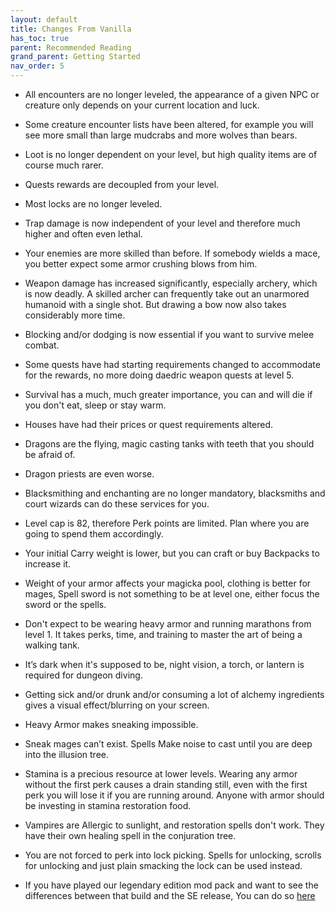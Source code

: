 ```yaml
---
layout: default
title: Changes From Vanilla
has_toc: true
parent: Recommended Reading
grand_parent: Getting Started
nav_order: 5
---
```



* All encounters are no longer leveled, the appearance of a given NPC or creature only depends on your current location and luck.

* Some creature encounter lists have been altered, for example you will see more small than large mudcrabs and more wolves than bears.

* Loot is no longer dependent on your level, but high quality items are of course much rarer.

* Quests rewards are decoupled from your level.

* Most locks are no longer leveled.

* Trap damage is now independent of your level and therefore much higher and often even lethal. 

* Your enemies are more skilled than before. If somebody wields a mace, you better expect some armor crushing blows from him.

* Weapon damage has increased significantly, especially archery, which is now deadly. A skilled archer can frequently take out an unarmored humanoid with a single shot. But drawing a bow now also takes considerably more time.

* Blocking and/or dodging is now essential if you want to survive melee combat.

* Some quests have had starting requirements changed to accommodate for the rewards, no more doing daedric weapon quests at level 5.

* Survival has a much, much greater importance, you can and will die if you don't eat, sleep or stay warm.

* Houses have had their prices or quest requirements altered.

* Dragons are the flying, magic casting tanks with teeth that you should be afraid of.

* Dragon priests are even worse. 

* Blacksmithing and enchanting are no longer mandatory, blacksmiths and court wizards can do these services for you.

* Level cap is 82, therefore Perk points are limited. Plan where you are going to spend them accordingly.

* Your initial Carry weight is lower, but you can craft or buy Backpacks to increase it.

* Weight of your armor affects your magicka pool, clothing is better for mages, Spell sword is not something to be at level one, either focus the sword or the spells. 

* Don't expect to be wearing heavy armor and running marathons from level 1. It takes perks, time, and training to master the art of being a walking tank.

* It’s dark when it's supposed to be, night vision, a torch, or lantern is required for dungeon diving.

* Getting sick and/or drunk and/or consuming a lot of alchemy ingredients gives a visual effect/blurring on your screen.

* Heavy Armor makes sneaking impossible.

* Sneak mages can’t exist. Spells Make noise to cast until you are deep into the illusion tree.

* Stamina is a precious resource at lower levels. Wearing any armor without the first perk causes a drain standing still, even with the first perk you will lose it if you are running around. Anyone with armor should be investing in stamina restoration food.

* Vampires are Allergic to sunlight, and restoration spells don't work. They have their own healing spell in the conjuration tree. 

* You are not forced to perk into lock picking. Spells for unlocking, scrolls for unlocking and just plain smacking the lock can be used instead.

* If you have played our legendary edition mod pack and want to see the differences between that build and the SE release, You can do so [here](..\2-RecommendedReading\Changes-From-Ultsky.html)